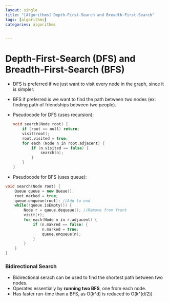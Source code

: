 ```yaml
---
layout: single
title: "[Algorithms] Depth-First-Search and Breadth-First-Search"
tags: [algorithms]
categories: algorithms


---
```


# Depth-First-Search (DFS) and Breadth-First-Search (BFS)

- DFS is preferred if we just want to visit every node in the graph, since it is simpler. 

- BFS if preferred is we want to find the path between two nodes (ex: finding path of friendships between two people).

- Pseudocode for DFS (uses recursion): 

  ```c++
  void search(Node root) {
      if (root == null) return;
      visit(root);
      root.visited = true;
      for each (Node n in root.adjacent) {
          if (n.visited == false) {
              search(n);
          }
      }
  }
  ```

  

- Pseudocode for BFS (uses queue):

```c++
void search(Node root) {
    Queue queue = new Queue();
    root.marked = true;
    queue.enqueue(root); //Add to end
    while(!queue.isEmpty()) {
        Node r = queue.dequeue(); //Remove from front
        visit(r);
        for each(Node n in r.adjacent) {
            if (n.makred == false) {
                n.marked = true;
                queue.enqueue(n);
            }
        }
    }
}
```

### Bidirectional Search

- Bidirectional serach can be used to find the shortest path between two nodes. 
- Operates essentially by **running two BFS**, one from each node.
- Has faster run-time than a BFS, as O(k^d) is reduced to O(k^(d/2))